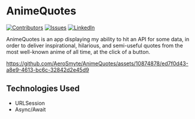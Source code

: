# AnimeQuotes

[![Contributors][contributors-shield]][contributors-url]
[![Issues][issues-shield]][issues-url]
[![LinkedIn][linkedin-shield]][linkedin-url]

AnimeQuotes is an app displaying my ability to hit an API for some data, in order to deliver inspirational, hilarious, and semi-useful quotes from the 
most well-known anime of all time, at the click of a button.

https://github.com/AeroSmyte/AnimeQuotes/assets/10874878/ed7f0d43-a8e9-4613-bc6c-32842d2e45d9


## Technologies Used

* URLSession
* Async/Await



<!-- MARKDOWN LINKS & IMAGES -->
<!-- https://www.markdownguide.org/basic-syntax/#reference-style-links -->
[contributors-shield]: https://img.shields.io/github/contributors/AeroSmyte/AnimeQuotes.svg?style=for-the-badge
[contributors-url]: https://github.com/AeroSmyte/AnimeQuotes/graphs/contributors
[stars-shield]: https://img.shields.io/github/stars/AeroSmyte/AnimeQuotes.svg?style=for-the-badge
[stars-url]: https://github.com/AeroSmyte/AnimeQuotes/stargazers
[issues-shield]: https://img.shields.io/github/issues/AeroSmyte/AnimeQuotes.svg?style=for-the-badge
[issues-url]: https://github.com/AeroSmyte/AnimeQuotes/issues
[license-shield]: https://img.shields.io/github/license/github_username/repo_name.svg?style=for-the-badge
[license-url]: https://github.com/github_username/repo_name/blob/master/LICENSE.txt
[linkedin-shield]: https://img.shields.io/badge/-LinkedIn-black.svg?style=for-the-badge&logo=linkedin&colorB=555
[linkedin-url]: [https://linkedin.com/in/alexis-mcqueen-34070b149]
